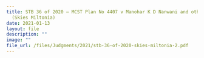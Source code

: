 ```yaml
---
title: STB 36 of 2020 – MCST Plan No 4407 v Manohar K D Nanwani and others
  (Skies Miltonia)
date: 2021-01-13
layout: file
description: ""
image: ""
file_url: /files/Judgments/2021/stb-36-of-2020-skies-miltonia-2.pdf
---
```

